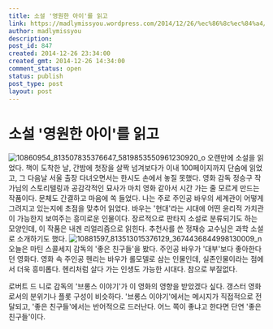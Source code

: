 ```yaml
---
title: 소설 '영원한 아이'를 읽고
link: https://madlymissyou.wordpress.com/2014/12/26/%ec%86%8c%ec%84%a4/
author: madlymissyou
description: 
post_id: 847
created: 2014-12-26 23:34:00
created_gmt: 2014-12-26 14:34:00
comment_status: open
status: publish
post_type: post
layout: post
---
```


# 소설 '영원한 아이'를 읽고

![10860954_813507835376647_5819853550961230920_o](https://madlymissyou.files.wordpress.com/2015/01/10860954_813507835376647_5819853550961230920_o.jpg?w=300) 오랜만에 소설을 읽었다. 책이 도착한 날, 간밤에 첫장을 살짝 넘겨보다가 이내 100페이지까지 단숨에 읽었고, 그 다음날 서울 출장 다녀오면서는 한시도 손에서 놓질 못했다. 영화 감독 정승구 작가님의 스토리텔링과 공감각적인 묘사가 마치 영화 같아서 시간 가는 줄 모르게 만드는 작품이다. 문체도 간결하고 마음에 쏙 들었다. 나는 주로 주인공 바우의 세계관이 어떻게 그려지고 있는지에 초점을 맞추어 읽었다. 바우는 '현대'라는 시대에 어떤 윤리적 가치관이 가능한지 보여주는 흥미로운 인물이다. 장르적으로 판타지 소설로 분류되기도 하는 모양인데, 이 작품은 내겐 리얼리즘으로 읽힌다. 추천사를 쓴 정재승 교수님은 과학 소설로 소개하기도 했다. ![10881597_813513015376129_3674436844998130009_n](https://madlymissyou.files.wordpress.com/2015/01/10881597_813513015376129_3674436844998130009_n.jpg?w=213) 오늘은 마틴 스콜세지 감독의 '좋은 친구들'을 봤다. 주인공 바우가 '대부'보다 좋아한다던 영화다. 영화 속 주인공 헨리는 바우가 롤모델로 삼는 인물인데, 실존인물이라는 점에서 더욱 흥미롭다. 헨리처럼 살다 가는 인생도 가능한 시대다. 참으로 부질없다.

로버트 드 니로 감독의 '브롱스 이야기'가 이 영화의 영향을 받았겠다 싶다. 갱스터 영화로서의 분위기나 플롯 구성이 비슷하다. '브롱스 이야기'에서는 메시지가 직접적으로 전달되고, '좋은 친구들'에서는 반어적으로 드러난다. 어느 쪽이 좋냐고 한다면 단연 '좋은 친구들'이다.